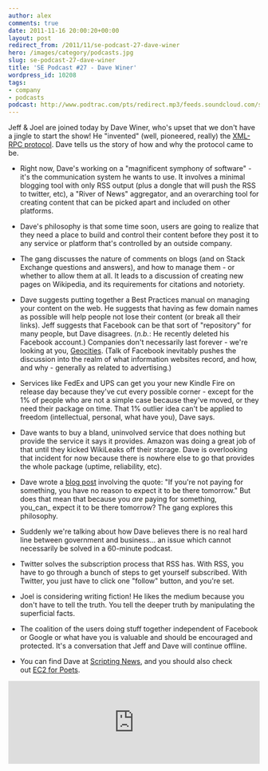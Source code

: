```yaml
---
author: alex
comments: true
date: 2011-11-16 20:00:20+00:00
layout: post
redirect_from: /2011/11/se-podcast-27-dave-winer
hero: /images/category/podcasts.jpg
slug: se-podcast-27-dave-winer
title: 'SE Podcast #27 - Dave Winer'
wordpress_id: 10208
tags:
- company
- podcasts
podcast: http://www.podtrac.com/pts/redirect.mp3/feeds.soundcloud.com/stream/28160568-stack-exchange-stack-exchange-podcast-27.mp3
---
```


Jeff & Joel are joined today by Dave Winer, who's upset that we don't have a jingle to start the show! He "invented" (well, pioneered, really) the [XML-RPC protocol](http://en.wikipedia.org/wiki/XML-RPC). Dave tells us the story of how and why the protocol came to be.



	
  * Right now, Dave's working on a "magnificent symphony of software" - it's the communication system he wants to use. It involves a minimal blogging tool with only RSS output (plus a dongle that will push the RSS to twitter, etc), a "River of News" aggregator, and an overarching tool for creating content that can be picked apart and included on other platforms.

	
  * Dave's philosophy is that some time soon, users are going to realize that they need a place to build and control their content before they post it to any service or platform that's controlled by an outside company.

	
  * The gang discusses the nature of comments on blogs (and on Stack Exchange questions and answers), and how to manage them - or whether to allow them at all. It leads to a discussion of creating new pages on Wikipedia, and its requirements for citations and notoriety.

	
  * Dave suggests putting together a Best Practices manual on managing your content on the web. He suggests that having as few domain names as possible will help people not lose their content (or break all their links). Jeff suggests that Facebook can be that sort of "repository" for many people, but Dave disagrees. (_n.b._: He recently deleted his Facebook account.) Companies don't necessarily last forever - we're looking at you, [Geocities](http://www.webmonkey.com/2011/09/developer-turns-geocities-archive-into-a-digital-pompeii/). (Talk of Facebook inevitably pushes the discussion into the realm of what information websites record, and how, and why - generally as related to advertising.)

	
  * Services like FedEx and UPS can get you your new Kindle Fire on release day because they've cut every possible corner - except for the 1% of people who are not a simple case because they've moved, or they need their package on time. That 1% outlier idea can't be applied to freedom (intellectual, personal, what have you), Dave says.

	
  * Dave wants to buy a bland, uninvolved service that does nothing but provide the service it says it provides. Amazon was doing a great job of that until they kicked WikiLeaks off their storage. Dave is overlooking that incident for now because there is nowhere else to go that provides the whole package (uptime, reliability, etc).

	
  * Dave wrote a [blog post](http://scripting.com/stories/2011/11/07/willUsersAlwaysBeUsers.html) involving the quote: "If you're not paying for something, you have no reason to expect it to be there tomorrow." But does that mean that because you _are_ paying for something, you_can_ expect it to be there tomorrow? The gang explores this philosophy.

	
  * Suddenly we're talking about how Dave believes there is no real hard line between government and business... an issue which cannot necessarily be solved in a 60-minute podcast.

	
  * Twitter solves the subscription process that RSS has. With RSS, you have to go through a bunch of steps to get yourself subscribed. With Twitter, you just have to click one "follow" button, and you're set.

	
  * Joel is considering writing fiction! He likes the medium because you don't have to tell the truth. You tell the deeper truth by manipulating the superficial facts.

	
  * The coalition of the users doing stuff together independent of Facebook or Google or what have you is valuable and should be encouraged and protected. It's a conversation that Jeff and Dave will continue offline.

	
  * You can find Dave at [Scripting News](http://www.scripting.com), and you should also check out [EC2 for Poets](http://poets.scripting.com/).


<iframe width="100%" height="166" scrolling="no" frameborder="no" src="https://w.soundcloud.com/player/?url=https%3A//api.soundcloud.com/tracks/28160568&amp;color=ff5500&amp;auto_play=false&amp;hide_related=false&amp;show_comments=true&amp;show_user=true&amp;show_reposts=false"></iframe>